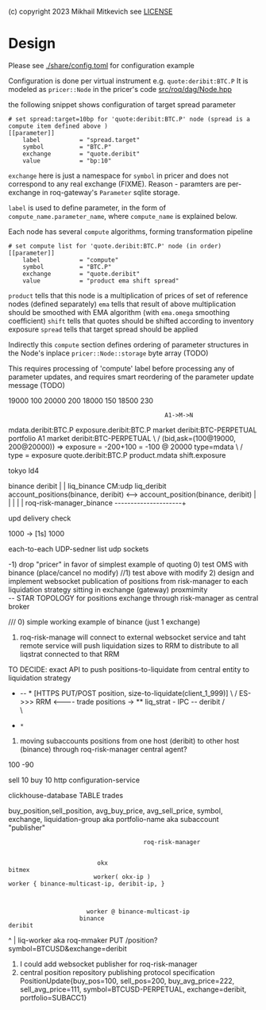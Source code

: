 (c) copyright 2023 Mikhail Mitkevich
see [LICENSE](./LICENSE)


# Design

Please see [./share/config.toml](./share/config.toml) for configuration example

Configuration is done per virtual instrument e.g. `quote:deribit:BTC.P`
It is modeled as `pricer::Node` in the pricer's code [src/roq/dag/Node.hpp](src/roq/dag/Node.hpp)

the following snippet shows configuration of target spread parameter

```
# set spread:target=10bp for 'quote:deribit:BTC.P' node (spread is a compute item defined above )
[[parameter]]
    label           = "spread.target"
    symbol          = "BTC.P"
    exchange        = "quote.deribit"
    value           = "bp:10"
```

`exchange` here is just a namespace for `symbol` in pricer and does not correspond to any real exchange (FIXME). Reason - paramters are per-exchange in roq-gateway's `Parameter` sqlite storage.

`label` is used to define parameter, in the form of `compute_name.parameter_name`, where `compute_name` is explained below.

Each node has several `compute` algorithms, forming transformation pipeline

```
# set compute list for 'quote.deribit:BTC.P' node (in order)
[[parameter]]
    label           = "compute"
    symbol          = "BTC.P"
    exchange        = "quote.deribit"
    value           = "product ema shift spread"
```

`product` tells that this node is a multiplication of prices of set of reference nodes (defined separately)
`ema` tells that result of above multiplication should be smoothed with EMA algorithm (with `ema.omega` smoothing coefficient)
`shift` tells that quotes should be shifted according to inventory exposure
`spread` tells that target spread should be applied

Indirectly this `compute` section defines ordering of parameter structures in the Node's inplace `pricer::Node::storage` byte array (TODO)

This requires processing of 'compute' label before processing any of parameter updates, and requires smart reordering of the parameter update message (TODO)


19000 100 20000 200
18000 150 18500 230

                                                A1->M->N
mdata.deribit:BTC.P                   exposure.deribit:BTC.P
   market deribit:BTC-PERPETUAL         portfolio A1
                                        market deribit:BTC-PERPETUAL
                        \               / (bid,ask=(100@19000, 200@20000)) => exposure = -200+100 = -100 @ 20000
      type=mdata          \            / type = exposure
                    quote.deribit:BTC.P
                        product.mdata shift.exposure
                                        

 tokyo                                            ld4
 
binance                                          deribit
 |                                                 |
liq_binance                               CM:udp  liq_deribit
  account_positions(binance, deribit)    <-->        account_position(binance, deribit)
  |                                                   |
                                                      |
                                                      |
                                                      |
 roq-risk-manager_binance        ---------------------+             



 upd delivery check

 1000  ->
 [1s]
 1000

 each-to-each
UDP-sedner list udp sockets

-1) drop "pricer" in favor of simplest example of quoting 
0) test OMS with binance (place/cancel no modify)
//1) test above with modify 
2) design and implement websocket publication of positions from risk-manager to each liquidation strategy sitting in exchange (gateway) proxmimity  
     -- STAR TOPOLOGY for positions exchange through risk-manager as central broker


///
0) simple working example of binance (just 1 exchange) 
1) roq-risk-manage will connect to external websocket service and taht remote service will push liquidation sizes to RRM to distribute to all 
liqstrat connected to that RRM


TO DECIDE: exact API to push positions-to-liquidate from central entity to liquidation strategy

 *  --   *  [HTTPS PUT/POST position, size-to-liquidate(client_1_999)]
   \  /
ES->>>    RRM  <---- trade        positions  ->     **  liq_strat - IPC -- deribit
   /  
       \
  *     *



1) moving subaccounts positions from one host (deribit) to other host (binance) through roq-risk-manager central agent?





                          
100                     -90 
   
  sell 10
                        buy 10
                                         http  configuration-service

 clickhouse-database
 TABLE trades

   buy_position,sell_position, avg_buy_price, avg_sell_price, symbol, exchange, liquidation-group aka portfolio-name aka subaccount    
    "publisher"

                                          roq-risk-manager


                             okx                                       bitmex
                            worker( okx-ip )                               worker { binance-multicast-ip, deribit-ip, }



                          worker @ binance-multicast-ip
                        binance                                        deribit
^
|
liq-worker aka roq-mmaker
 PUT /position?symbol=BTCUSD&exchange=deribit



1) I could add websocket publisher for roq-risk-manager
2) central position repository publishing protocol specification PositionUpdate{buy_pos=100, sell_pos=200, buy_avg_price=222, sell_avg_price=111, symbol=BTCUSD-PERPETUAL, exchange=deribit, portfolio=SUBACC1}